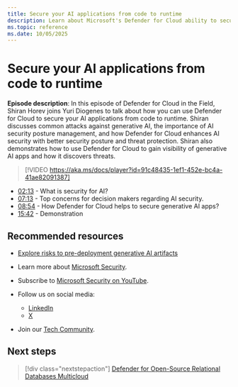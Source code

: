 ```yaml
---
title: Secure your AI applications from code to runtime
description: Learn about Microsoft's Defender for Cloud ability to secure your AI applications from code to runtime.
ms.topic: reference
ms.date: 10/05/2025
---
```


# Secure your AI applications from code to runtime

**Episode description**: In this episode of Defender for Cloud in the Field, Shiran Horev joins Yuri Diogenes to talk about how you can use Defender for Cloud to secure your AI applications from code to runtime. Shiran discusses common attacks against generative AI, the importance of AI security posture management, and how Defender for Cloud enhances AI security with better security posture and threat protection. Shiran also demonstrates how to use Defender for Cloud to gain visibility of generative AI apps and how it discovers threats. 


> [!VIDEO https://aka.ms/docs/player?id=91c48435-1ef1-452e-bc4a-41ae82091387]

- [02:13](/shows/mdc-in-the-field/secure-ai-applications#time=02m13s) - What is security for AI?
- [07:13](/shows/mdc-in-the-field/secure-ai-applications#time=07m13s) - Top concerns for decision makers regarding AI security.
- [08:54](/shows/mdc-in-the-field/secure-ai-applications#time=08m54s) - How Defender for Cloud helps to secure generative AI apps?
- [15:42](/shows/mdc-in-the-field/secure-ai-applications#time=15m42s) - Demonstration

## Recommended resources

- [Explore risks to pre-deployment generative AI artifacts](explore-ai-risk.md)
- Learn more about [Microsoft Security](https://msft.it/6002T9HQY).
- Subscribe to [Microsoft Security on YouTube](https://www.youtube.com/playlist?list=PL3ZTgFEc7LysiX4PfHhdJPR7S8mGO14YS).

- Follow us on social media:

  - [LinkedIn](https://www.linkedin.com/showcase/microsoft-security/)
  - [X](https://x.com/msftsecurity)

- Join our [Tech Community](https://aka.ms/SecurityTechCommunity).

## Next steps

> [!div class="nextstepaction"]
> [Defender for Open-Source Relational Databases Multicloud](episode-fifty-one.md)
